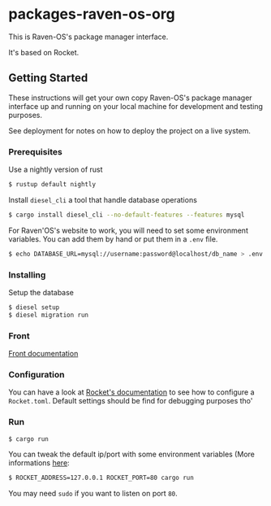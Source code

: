 # packages-raven-os-org

This is Raven-OS's package manager interface.

It's based on Rocket.

## Getting Started

These instructions will get your own copy Raven-OS's package manager interface up and running on your local machine for development and testing purposes.

See deployment for notes on how to deploy the project on a live system.

### Prerequisites

Use a nightly version of rust
```bash
$ rustup default nightly
```

Install `diesel_cli` a tool that handle database operations
```bash
$ cargo install diesel_cli --no-default-features --features mysql
```

For Raven'OS's website to work, you will need to set some environment variables. You can add them by hand or put them in a `.env` file.

```bash
$ echo DATABASE_URL=mysql://username:password@localhost/db_name > .env
```

### Installing

Setup the database

```bash
$ diesel setup
$ diesel migration run
```

### Front

[Front documentation](front/README.md)

### Configuration

You can have a look at [Rocket's documentation](https://rocket.rs/guide/configuration/#rockettoml) to see how to configure a `Rocket.toml`. Default settings should be find for debugging purposes tho'

### Run

```bash
$ cargo run
```

You can tweak the default ip/port with some environment variables (More informations [here](https://rocket.rs/guide/configuration/#rockettoml):

```bash
$ ROCKET_ADDRESS=127.0.0.1 ROCKET_PORT=80 cargo run
```

You may need `sudo` if you want to listen on port `80`.
